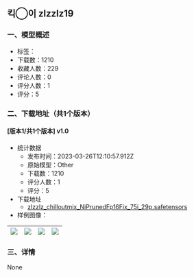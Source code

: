 ## 킥◯이 zlzzlz19 
### 一、模型概述

- 标签：
- 下载数：1210
- 收藏人数：229
- 评论人数：0
- 评分人数：1
- 评分：5

### 二、下载地址（共1个版本）

#### [版本1/共1个版本] v1.0

- 统计数据
  - 发布时间：2023-03-26T12:10:57.912Z
  - 原始模型：Other
  - 下载数：1210
  - 评分人数：1
  - 评分：5
- 下载地址
  - [zlzzlz_chilloutmix_NiPrunedFp16Fix_75i_29p.safetensors](https://civitai.com/api/download/models/28806)
- 样例图像：

| <img src="https://image.civitai.com/xG1nkqKTMzGDvpLrqFT7WA/e314a9fa-e79b-4fa9-ccbd-10ea25db2100/width=450/324943.jpeg" /> | <img src="https://image.civitai.com/xG1nkqKTMzGDvpLrqFT7WA/271bb213-fb46-4dfa-dcf0-14234bb75e00/width=450/324957.jpeg" /> | <img src="https://image.civitai.com/xG1nkqKTMzGDvpLrqFT7WA/a2b2eb06-3ab8-417e-3062-bf22822e8100/width=450/324976.jpeg" /> | <img src="https://image.civitai.com/xG1nkqKTMzGDvpLrqFT7WA/81f786bf-6496-4b7b-3ed2-237fa16b4000/width=450/350237.jpeg" /> |
| ---- | ---- | ---- | ---- |


### 三、详情
None